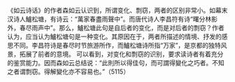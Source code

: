 《如云诗话》的作者森如云认识到，所谓变化、剽窃，两者的区别非常小。如幕末汉诗人鱸松塘，有诗云：“萬家春盡雨聲中”。而唐代诗人李昌符有诗“曙分林影外，春尽雨声中”。那么，鱸松塘此句是自后者的变化，而是对后者的剽窃？作者认为，应当认为鱸松塘句是一种变化。其原因在于，两者所描述的情境、抒发的感思不同。李昌符诗是春尽时节旅游所作，而鱸松塘诗所指“万家”，是京都的独特风景，拓展了前者的意境。
可以看到，对变化和剽窃的识别，要求读诗者有着充分的鉴赏能力。因而森如云总结说：“此則所以得佳句，而可謂得變化之巧者。不知之者谓剽窃。得解變化亦不容易也。”（5115）

